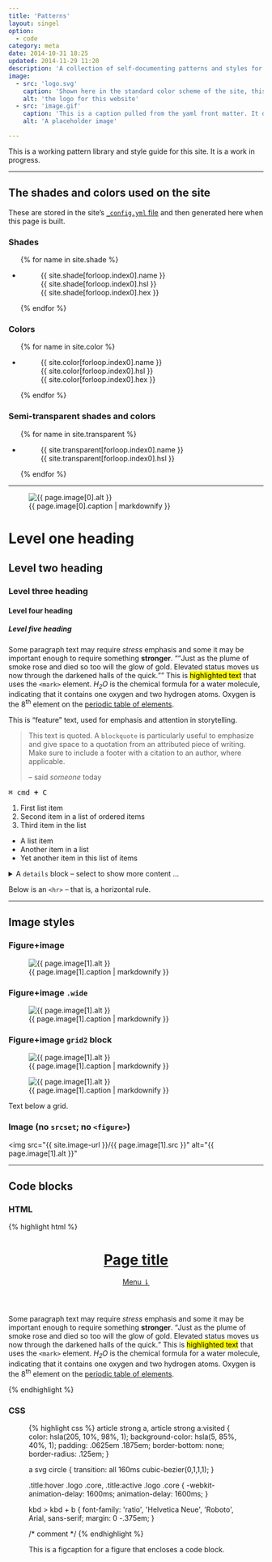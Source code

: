 ```yaml
---
title: 'Patterns'
layout: singel
option:
  - code
category: meta
date: 2014-10-31 18:25
updated: 2014-11-29 11:20
description: 'A collection of self-documenting patterns and styles for my website.'
image:
  - src: 'logo.svg'
    caption: 'Shown here in the standard color scheme of the site, this logo appears in different contexts on different pages.'
    alt: 'the logo for this website'
  - src: 'image.gif'
    caption: 'This is a caption pulled from the yaml front matter. It describes the image in the same `figure` element. By&nbsp;<cite>Oliver&nbsp;Pattison</cite>.'
    alt: 'A placeholder image'

---
```


This is a working pattern library and style guide for this site. It is a work in progress.

- - -

## The shades and colors used on the site

These are stored in the site’s [`_config.yml` file](https://github.com/opattison/olivermakes/blob/master/_config.yml#L57) and then generated here when this page is built.

### Shades

<ul class="swatches">
{% for name in site.shade %}
<li><figure style="background-color: {{ site.shade[forloop.index0].hsl }}"><figcaption>{{ site.shade[forloop.index0].name }}<br>{{ site.shade[forloop.index0].hsl }}<br>{{ site.shade[forloop.index0].hex }}</figcaption></figure></li>
{% endfor %}
</ul>

### Colors

<ul class="swatches">
{% for name in site.color %}
<li><figure style="background-color: {{ site.color[forloop.index0].hsl }}"><figcaption>{{ site.color[forloop.index0].name }}<br>{{ site.color[forloop.index0].hsl }}<br>{{ site.color[forloop.index0].hex }}</figcaption></figure></li>
{% endfor %}
</ul>

### Semi-transparent shades and colors

<ul class="swatches">
{% for name in site.transparent %}
<li><figure style="background-color: {{ site.transparent[forloop.index0].hsl }}"><figcaption>{{ site.transparent[forloop.index0].name }}<br>{{ site.transparent[forloop.index0].hsl }}</figcaption></figure></li>
{% endfor %}
</ul>

- - -

<figure class="right">
  <img class="logo-demo"
    src="{{ site.icon-url }}/{{ page.image[0].src }}" 
    alt="{{ page.image[0].alt }}"
  >
  <figcaption>{{ page.image[0].caption | markdownify }}</figcaption>
</figure>

<h1>Level one heading</h1>

<h2>Level two heading</h2>

<h3>Level three heading</h3>

<h4>Level four heading</h4>

<h5>Level five heading</h5>

<p>Some paragraph text may require <em>stress</em> emphasis and some it may be important enough to require something <strong>stronger</strong>. “<q>Just as the plume of smoke rose and died so too will the glow of gold. Elevated status moves us now through the darkened halls of the quick.</q>” This is <mark>highlighted text</mark> that uses the <code>&lt;mark&gt;</code> element. <dfn>H<sub>2</sub>O</dfn> is the chemical formula for a water molecule, indicating that it contains one oxygen and two hydrogen atoms. Oxygen is the 8<sup>th</sup> element on the <a href="https://en.wikipedia.org/wiki/Periodic_table">periodic table of elements</a>.</p>

<p class="important">This is “feature” text, used for emphasis and attention in storytelling.</p>

<blockquote><p>This text is quoted. A <code>blockquote</code> is particularly useful to emphasize and give space to a quotation from an attributed piece of writing. Make sure to include a footer with a citation to an author, where applicable.</p><footer>– said <cite>someone</cite> <time datetime="2014-11-24 15:07">today</time></footer></blockquote>

<kbd><kbd>⌘ cmd</kbd> <b class="kbd-plus">+</b> <kbd>C</kbd></kbd>

<ol>
<li>First list item</li>
<li>Second item in a list of ordered items</li>
<li>Third item in the list</li>
</ol>

<ul>
<li>A list item</li>
<li>Another item in a list</li>
<li>Yet another item in this list of items</li>
</ul>

<details>
<summary>A <code>details</code> block – select to show more content …</summary>
<p>… which is enclosed within. The content element that <em>is</em> displayed by default is called <code>&lt;summary&gt;</code>.</p>
</details>

<p>Below is an <code>&lt;hr&gt;</code> – that is, a horizontal rule.</p>

- - -

## Image styles

### Figure+image

<figure class="narrow">
  <img
    src="{{ site.image-url }}/{{ page.image[1].src }}" 
    sizes="{{ site.wide-sizes }}"  
    srcset="{% for srcset1440 in site.srcset1080 %}{{ site.image-url }}/{{ site.srcset1080[forloop.index0] }}/{{ page.image[1].src }} {{ site.srcset1080[forloop.index0] }}w{% if forloop.last == false %}, {% endif %}{% endfor %}"
    alt="{{ page.image[1].alt }}"
  >
  <figcaption>{{ page.image[1].caption | markdownify }}</figcaption>
</figure>

### Figure+image `.wide`

<figure class="wide">
  <img
    src="{{ site.image-url }}/{{ page.image[1].src }}" 
    sizes="{{ site.wide-sizes }}"  
    srcset="{% for srcset1440 in site.srcset1440 %}{{ site.image-url }}/{{ site.srcset1440[forloop.index0] }}/{{ page.image[1].src }} {{ site.srcset1440[forloop.index0] }}w{% if forloop.last == false %}, {% endif %}{% endfor %}"
    alt="{{ page.image[1].alt }}"
  >
  <figcaption>{{ page.image[1].caption | markdownify }}</figcaption>
</figure>

### Figure+image `grid2` block

<div class="grid2">
  <figure>
    <img
      src="{{ site.image-url }}/{{ page.image[1].src }}" 
      sizes="{{ site.wide-sizes }}"  
      srcset="{% for srcset1440 in site.srcset1080 %}{{ site.image-url }}/{{ site.srcset1080[forloop.index0] }}/{{ page.image[1].src }} {{ site.srcset1080[forloop.index0] }}w{% if forloop.last == false %}, {% endif %}{% endfor %}"
      alt="{{ page.image[1].alt }}"
    >
    <figcaption>{{ page.image[1].caption | markdownify }}</figcaption>
  </figure>
  <figure>
    <img
      src="{{ site.image-url }}/{{ page.image[1].src }}" 
      sizes="{{ site.wide-sizes }}"  
      srcset="{% for srcset1440 in site.srcset1080 %}{{ site.image-url }}/{{ site.srcset1080[forloop.index0] }}/{{ page.image[1].src }} {{ site.srcset1080[forloop.index0] }}w{% if forloop.last == false %}, {% endif %}{% endfor %}"
      alt="{{ page.image[1].alt }}"
    >
    <figcaption>{{ page.image[1].caption | markdownify }}</figcaption>
  </figure>
</div>

Text below a grid.

### Image (no `srcset`; no `<figure>`)

<img
  src="{{ site.image-url }}/{{ page.image[1].src }}" 
  alt="{{ page.image[1].alt }}"
>

- - -

## Code blocks

### HTML

{% highlight html %}
<header class="site-header" id="top" role="banner">
  <a class="title" href="/">
    <h1>Page title</h1>
  </a>
  <nav class="top-menu">
    <a href="#navigation">Menu ⇂</a>
  </nav>
</header>

<p>Some paragraph text may require <em>stress</em> emphasis and some it may be important enough to require something <strong>stronger</strong>. <q>Just as the plume of smoke rose and died so too will the glow of gold. Elevated status moves us now through the darkened halls of the quick.</q> This is <mark>highlighted text</mark> that uses the <code>&lt;mark&gt;</code> element. <dfn>H<sub>2</sub>O</dfn> is the chemical formula for a water molecule, indicating that it contains one oxygen and two hydrogen atoms. Oxygen is the 8<sup>th</sup> element on the <a href="https://en.wikipedia.org/wiki/Periodic_table">periodic table of elements</a>.</p>

<!-- comment -->
{% endhighlight %}

### CSS

<figure class="code">
{% highlight css %}
article strong a,
article strong a:visited {
  color: hsla(205, 10%, 98%, 1);
  background-color: hsla(5, 85%, 40%, 1);
  padding: .0625em .1875em;
  border-bottom: none;
  border-radius: .125em;
}

a svg circle {
  transition: all 160ms cubic-bezier(0,1,1,1);
}

.title:hover .logo .core,
.title:active .logo .core {
  -webkit-animation-delay: 1600ms;
          animation-delay: 1600ms;
}

kbd > kbd + b {
  font-family: 'ratio', 'Helvetica Neue', 'Roboto', Arial, sans-serif;
  margin: 0 -.375em;
}

/* comment */
{% endhighlight %}
<figcaption><p>This is a figcaption for a figure that encloses a code block.</p></figcaption>
</figure>


